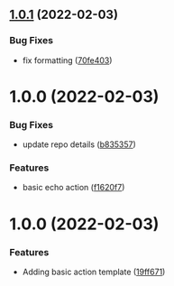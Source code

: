 ## [1.0.1](https://github.com/awazevr/basic-echo-action/compare/v1.0.0...v1.0.1) (2022-02-03)


### Bug Fixes

* fix formatting ([70fe403](https://github.com/awazevr/basic-echo-action/commit/70fe40300f29338d9f4df39b1df752e1cdb9244c))

# 1.0.0 (2022-02-03)


### Bug Fixes

* update repo details ([b835357](https://github.com/awazevr/basic-echo-action/commit/b835357d98efe8252e7af523accd975e0819b532))


### Features

* basic echo action ([f1620f7](https://github.com/awazevr/basic-echo-action/commit/f1620f76b703a18bbc3324d3d17c9aefd79a8274))

# 1.0.0 (2022-02-03)


### Features

* Adding basic action template ([19ff671](https://github.com/awazevr/basic-action-template/commit/19ff67196f8973a3b1fb181a9909101d013eda86))
